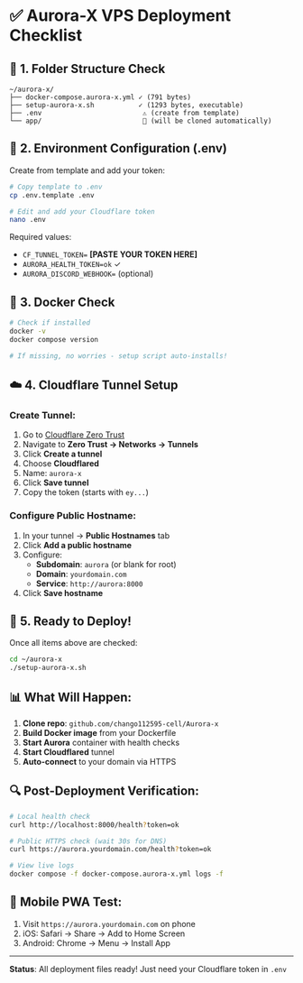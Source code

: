# ✅ Aurora-X VPS Deployment Checklist

## 📁 **1. Folder Structure Check**
```
~/aurora-x/
├── docker-compose.aurora-x.yml ✓ (791 bytes)
├── setup-aurora-x.sh           ✓ (1293 bytes, executable)
├── .env                         ⚠️ (create from template)
└── app/                         🔄 (will be cloned automatically)
```

## 🔐 **2. Environment Configuration (.env)**
Create from template and add your token:
```bash
# Copy template to .env
cp .env.template .env

# Edit and add your Cloudflare token
nano .env
```

Required values:
- `CF_TUNNEL_TOKEN=` **[PASTE YOUR TOKEN HERE]**
- `AURORA_HEALTH_TOKEN=ok` ✓
- `AURORA_DISCORD_WEBHOOK=` (optional)

## 🐳 **3. Docker Check**
```bash
# Check if installed
docker -v
docker compose version

# If missing, no worries - setup script auto-installs!
```

## ☁️ **4. Cloudflare Tunnel Setup**

### Create Tunnel:
1. Go to [Cloudflare Zero Trust](https://one.dash.cloudflare.com/)
2. Navigate to **Zero Trust → Networks → Tunnels**
3. Click **Create a tunnel**
4. Choose **Cloudflared**
5. Name: `aurora-x`
6. Click **Save tunnel**
7. Copy the token (starts with `ey...`)

### Configure Public Hostname:
1. In your tunnel → **Public Hostnames** tab
2. Click **Add a public hostname**
3. Configure:
   - **Subdomain**: `aurora` (or blank for root)
   - **Domain**: `yourdomain.com`
   - **Service**: `http://aurora:8000`
4. Click **Save hostname**

## 🚀 **5. Ready to Deploy!**
Once all items above are checked:
```bash
cd ~/aurora-x
./setup-aurora-x.sh
```

## 📊 **What Will Happen:**
1. **Clone repo**: `github.com/chango112595-cell/Aurora-x`
2. **Build Docker image** from your Dockerfile
3. **Start Aurora** container with health checks
4. **Start Cloudflared** tunnel 
5. **Auto-connect** to your domain via HTTPS

## 🔍 **Post-Deployment Verification:**
```bash
# Local health check
curl http://localhost:8000/health?token=ok

# Public HTTPS check (wait 30s for DNS)
curl https://aurora.yourdomain.com/health?token=ok

# View live logs
docker compose -f docker-compose.aurora-x.yml logs -f
```

## 📱 **Mobile PWA Test:**
1. Visit `https://aurora.yourdomain.com` on phone
2. iOS: Safari → Share → Add to Home Screen
3. Android: Chrome → Menu → Install App

---

**Status**: All deployment files ready! Just need your Cloudflare token in `.env`